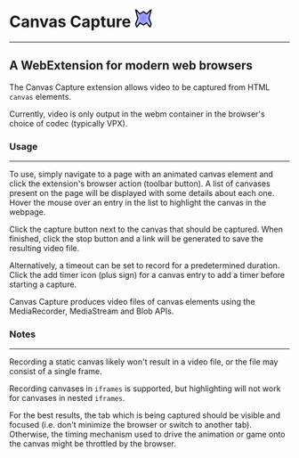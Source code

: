 # Canvas Capture ![icon](/img/png/icon_32.png)

---

## A WebExtension for modern web browsers

The Canvas Capture extension allows video to be captured from HTML `canvas`
elements.

Currently, video is only output in the webm container in the browser's choice
of codec (typically VPX).

### Usage

---

To use, simply navigate to a page with an animated canvas element and click
the extension's browser action (toolbar button). A list of canvases present
on the page will be displayed with some details about each one. Hover the
mouse over an entry in the list to highlight the canvas in the webpage.

Click the capture button next to the canvas that should be captured. When
finished, click the stop button and a link will be generated to save the
resulting video file.

Alternatively, a timeout can be set to record for a predetermined duration.
Click the add timer icon (plus sign) for a canvas entry to add a timer
before starting a capture.

Canvas Capture produces video files of canvas elements using the
MediaRecorder, MediaStream and Blob APIs.

### Notes

---

Recording a static canvas likely won't result in a video file, or the file
may consist of a single frame.

Recording canvases in `iframes` is supported, but highlighting will not work
for canvases in nested `iframes`.

For the best results, the tab which is being captured should be visible and
focused (i.e. don't minimize the browser or switch to another tab).
Otherwise, the timing mechanism used to drive the animation or game onto the
canvas might be throttled by the browser.
